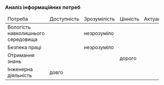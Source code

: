 ### Аналіз інформаційних потреб
<table>
<thead>
<tr>
<td>Потреба</td>
<td>Доступність</td>
<td>Зрозумілість</td>
<td>Цінність</td>
<td>Актуальність</td>
</tr>
</thead>
<tr>
<td>Вологість навколишнього середовища</td>
<td></td>
<td>незрозуміло</td>
<td></td>
<td></td>
</tr>
<tr>
<td>Безпека праці</td>
<td></td>
<td>незрозуміло</td>
<td></td>
<td></td>
</tr>
<tr>
<td>Отримання знань</td>
<td></td>
<td></td>
<td>дорого</td>
<td></td>
</tr>
<tr>
<td>Інженерна діяльність</td>
<td>довго</td>
<td></td>
<td></td>
<td></td>
</tr>
</table>
